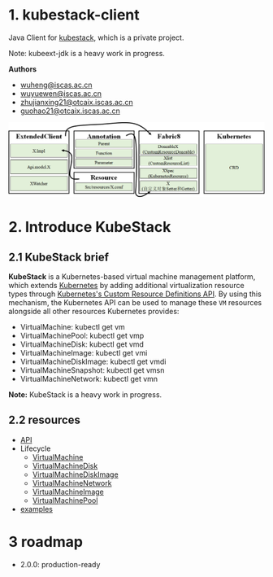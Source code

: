 # 1. kubestack-client
Java Client for [kubestack](https://github.com/kube-stack/java-sdk), which is a private project.

Note: kubeext-jdk is a heavy work in progress.

**Authors**
- wuheng@iscas.ac.cn
- wuyuewen@iscas.ac.cn
- zhujianxing21@otcaix.iscas.ac.cn
- guohao21@otcaix.iscas.ac.cn


![avatar](docs/images/arch.png)

# 2. Introduce KubeStack 

## 2.1 KubeStack brief

**KubeStack** is a Kubernetes-based virtual machine management platform, which extends [Kubernetes](https://kubernetes.io/) by adding
additional virtualization resource types through
[Kubernetes's Custom Resource Definitions API](https://kubernetes.io/docs/tasks/access-kubernetes-api/custom-resources/custom-resource-definitions/). By using this mechanism, the Kubernetes API can be used to manage these `VM`
resources alongside all other resources Kubernetes provides: 

- VirtualMachine:          kubectl get vm
- VirtualMachinePool:      kubectl get vmp
- VirtualMachineDisk:      kubectl get vmd
- VirtualMachineImage:     kubectl get vmi
- VirtualMachineDiskImage: kubectl get vmdi
- VirtualMachineSnapshot:  kubectl get vmsn
- VirtualMachineNetwork:   kubectl get vmn

**Note:** KubeStack is a heavy work in progress.

## 2.2 resources

- [API](docs/API.md)
- Lifecycle
  - [VirtualMachine](docs/conf/vm.json)
  - [VirtualMachineDisk](docs/conf/vmd.json)
  - [VirtualMachineDiskImage](docs/conf/vmdi.json)
  - [VirtualMachineNetwork](docs/conf/vmn.json)
  - [VirtualMachineImage](docs/conf/vmi.json)
  - [VirtualMachinePool](docs/conf/vmp.json)
- [examples](src/test/java/io/github/kubestack/vms)

# 3 roadmap

- 2.0.0: production-ready

